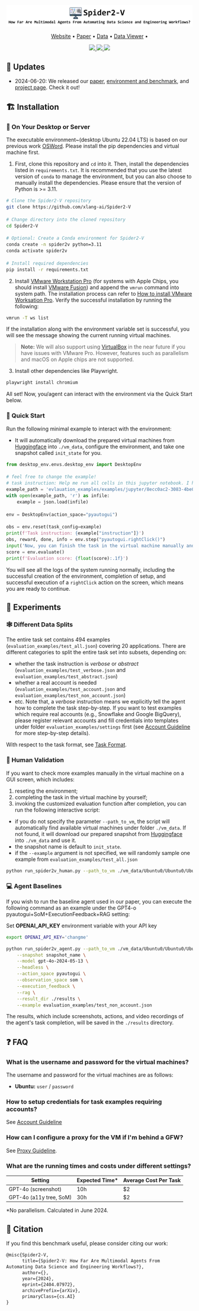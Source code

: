 <p align="center">
  <img src="assets/spider2v-overview.png" alt="Spider2-V">
</p>

<p align="center">
  <a href="https://spider2-v.github.io/">Website</a> •
  <a href="https://arxiv.org/abs/">Paper</a> •
  <a href="https://github.com/xlang-ai/Spider2-V/tree/main/evaluation_examples">Data</a> •
  <a href="https://spider2-v.github.io/explorer.html">Data Viewer</a> •
  <!-- <a href="https://discord.gg/4Gnw7eTEZR">Discord</a> -->
</p>

<p align="center">
    <a href="https://img.shields.io/badge/PRs-Welcome-red">
        <img src="https://img.shields.io/badge/PRs-Welcome-red">
    </a>
    <a href="https://img.shields.io/github/last-commit/xlang-ai/Spider2-V?color=green">
        <img src="https://img.shields.io/github/last-commit/xlang-ai/Spider2-V?color=green">
    </a>
    <a href="https://opensource.org/licenses/Apache-2.0">
        <img src="https://img.shields.io/badge/License-Apache%202.0-blue.svg">
    </a>
    <!-- <a href="https://badge.fury.io/py/Spider2-V">
        <img src="https://badge.fury.io/py/Spider2-V.svg">
    </a>
    <a href="https://pepy.tech/project/Spider2-V">
        <img src="https://static.pepy.tech/badge/Spider2-V">
    </a> -->
    <br/>
</p>


## 📢 Updates
- 2024-06-20: We released our [paper](https://arxiv.org/abs/), [environment and benchmark](https://github.com/xlang-ai/Spider2-V), and [project page](https://spider2-v.github.io/). Check it out!

## 🏗️ Installation
### 💾 On Your Desktop or Server
The executable environment~(desktop Ubuntu 22.04 LTS) is based on our previous work [OSWord](https://github.com/xlang-ai/OSWorld). Please install the pip dependencies and virtual machine first.

1. First, clone this repository and `cd` into it. Then, install the dependencies listed in `requirements.txt`. It is recommended that you use the latest version of `conda` to manage the environment, but you can also choose to manually install the dependencies. Please ensure that the version of Python is >= 3.11.
```bash
# Clone the Spider2-V repository
git clone https://github.com/xlang-ai/Spider2-V

# Change directory into the cloned repository
cd Spider2-V

# Optional: Create a Conda environment for Spider2-V
conda create -n spider2v python=3.11
conda activate spider2v

# Install required dependencies
pip install -r requirements.txt
```
2. Install [VMware Workstation Pro](https://www.vmware.com/products/workstation-pro/workstation-pro-evaluation.html) (for systems with Apple Chips, you should install [VMware Fusion](https://www.vmware.com/go/getfusion)) and append the `vmrun` command into system path.  The installation process can refer to [How to install VMware Worksation Pro](./INSTALL_VMWARE.md). Verify the successful installation by running the following:
```bash
vmrun -T ws list
```
If the installation along with the environment variable set is successful, you will see the message showing the current running virtual machines.
> **Note:** We will also support using [VirtualBox](https://www.virtualbox.org/) in the near future if you have issues with VMware Pro. However, features such as parallelism and macOS on Apple chips are not supported.

3. Install other dependencies like Playwright.
```bash
playwright install chromium
```
All set! Now, you/agent can interact with the environment via the Quick Start below.

<!-- ### On AWS or Azure (Virtualized platform)
We are working on supporting it 👷. Please hold tight! -->

### 🚀 Quick Start
Run the following minimal example to interact with the environment:
- It will automatically download the prepared virtual machines from [Huggingface](https://huggingface.co/datasets/xlangai/) into `./vm_data`, configure the environment, and take one snapshot called `init_state` for you.
```python
from desktop_env.envs.desktop_env import DesktopEnv

# feel free to change the example!
# task instruction: Help me run all cells in this jupyter notebook. I hope to check the results.
example_path = 'evlauation_examples/examples/jupyter/8ecc0ac2-3083-4be0-ace9-43079288d717/8ecc0ac2-3083-4be0-ace9-43079288d717.json'
with open(example_path, 'r') as infile:
    example = json.load(infile)

env = DesktopEnv(action_space="pyautogui")

obs = env.reset(task_config=example)
print(f'Task instruction: {example["instruction"]}')
obs, reward, done, info = env.step("pyautogui.rightClick()")
input('Now, you can finish the task in the virtual machine manually and Press ENTER to evaluate ...')
score = env.evaluate()
print(f'Evaluation score: {float(score):.1f}')
```
You will see all the logs of the system running normally, including the successful creation of the environment, completion of setup, and successful execution of a `rightClick` action on the screen, which means you are ready to continue.

## 🧪 Experiments
### 🕸️ Different Data Splits
The entire task set contains $494$ examples (`evaluation_examples/test_all.json`) covering $20$ applications. There are different categories to split the entire task set into subsets, depending on:
- whether the task instruction is *verbose* or *abstract* (`evaluation_examples/test_verbose.json` and `evaluation_examples/test_abstract.json`)
- whether a real account is needed (`evaluation_examples/test_account.json` and `evaluation_examples/test_non_account.json`)
- etc.
Note that, a *verbose* instruction means we explicitly tell the agent how to complete the task step-by-step. If you want to test examples which require real accounts (e.g., Snowflake and Google BigQuery), please register relevant accounts and fill credentials into templates under folder `evaluation_examples/settings` first (see [Account Guideline](ACCOUNT_GUIDELINE.md) for more step-by-step details).

With respect to the task format, see [Task Format](evaluation_examples/README.md#task-format).

### 👷 Human Validation
If you want to check more examples manually in the virtual machine on a GUI screen, which includes:
1. reseting the environment;
2. completing the task in the virtual machine by yourself;
3. invoking the customized evaluation function after completion,
you can run the following interactive script:
- if you do not specify the parameter `--path_to_vm`, the script will automatically find available virtual machines under folder `./vm_data`. If not found, it will download our prepared snapshot from [Huggingface](https://huggingface.co/datasets/xlangai/) into `./vm_data` and use it.
- the snapshot name is default to `init_state`.
- if the `--example` argument is not specified, we will randomly sample one example from `evaluation_examples/test_all.json`
```bash
python run_spider2v_human.py --path_to_vm ./vm_data/Ubuntu0/Ubuntu0/Ubuntu0.vmx --snapshot init_state --example evaluation_examples/test_non_account.json
```

### 💻 Agent Baselines
If you wish to run the baseline agent used in our paper, you can execute the following command as an example under the GPT4-o pyautogui+SoM+ExecutionFeedback+RAG setting:

Set **OPENAI_API_KEY** environment variable with your API key
```bash
export OPENAI_API_KEY='changme'
```

```bash
python run_spider2v_agent.py --path_to_vm ./vm_data/Ubuntu0/Ubuntu0/Ubuntu0.vmx \
    --snapshot snapshot_name \
    --model gpt-4o-2024-05-13 \
    --headless \
    --action_space pyautogui \
    --observation_space som \
    --execution_feedback \
    --rag \
    --result_dir ./results \
    --example evaluation_examples/test_non_account.json
```
The results, which include screenshots, actions, and video recordings of the agent's task completion, will be saved in the `./results` directory.


## ❓ FAQ
### What is the username and password for the virtual machines?
The username and password for the virtual machines are as follows:
- **Ubuntu:** `user` / `password`

### How to setup credentials for task examples requiring accounts?

See [Account Guideline](ACCOUNT_GUIDELINE.md)

### How can I configure a proxy for the VM if I'm behind a GFW?

See [Proxy Guideline](PROXY_GUIDELINE.md).

### What are the running times and costs under different settings?
| Setting                        | Expected Time* | Average Cost Per Task |
| ------------------------------ | -------------- | ------------------------------------------ |
| GPT-4o (screenshot)            | 10h            | $2                                         |
| GPT-4o (a11y tree, SoM)        | 30h            | $2                                         |

\*No parallelism. Calculated in June 2024.

## 📄 Citation
If you find this benchmark useful, please consider citing our work:
```
@misc{Spider2-V,
      title={Spider2-V: How Far Are Multimodal Agents From
Automating Data Science and Engineering Workflows?}, 
      author={},
      year={2024},
      eprint={2404.07972},
      archivePrefix={arXiv},
      primaryClass={cs.AI}
}
```

